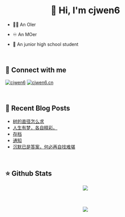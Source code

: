 # <div align="center">👋 Hi, I'm cjwen6</div>

- 🧑‍💻 An OIer

- ♾ An MOer

- 🏫 An junior high school student

<br/>

## 🤙 Connect with me

[![cjwen6](https://img.shields.io/badge/github-%2324292e.svg?&style=for-the-badge&logo=github&logoColor=white)](https://github.com/cjwen6)
[![cjwen6.cn](https://img.shields.io/badge/My%20Blog-cjwen6.cn-orange)](https://cjwen6.cn)

<br/>

## 📜 Recent Blog Posts

<!-- BLOG-POST-LIST:START -->
- [树的直径怎么求](https://cjwen6.cn/post/qQYB7LKe4/)
- [人生有梦，各自精彩。](https://cjwen6.cn/post/YVvv1FnYv/)
- [存档](https://cjwen6.cn/post/m3Plmy4NZ/)
- [通知](https://cjwen6.cn/post/O9fzeBWR4/)
- [沉默已是答案，何必再自找难堪](https://cjwen6.cn/post/zy47kl540/)
<!-- BLOG-POST-LIST:END -->

<br/>

## ⭐️ Github Stats

<div align="center"><img src="https://github-readme-stats.vercel.app/api?username=cjwen6&show_icons=true&count_private=true&hide_border=true" align="center" /></div>

<br/>

<br/>

<br/>

<div align="center">
<img src="https://komarev.com/ghpvc/?username=cjwen6&&style=flat-square" align="center" />
</div>
